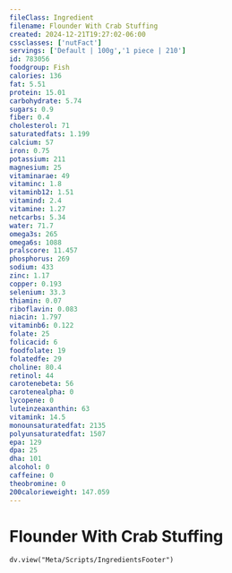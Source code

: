 ```yaml
---
fileClass: Ingredient
filename: Flounder With Crab Stuffing
created: 2024-12-21T19:27:02-06:00
cssclasses: ['nutFact']
servings: ['Default | 100g','1 piece | 210']
id: 783056
foodgroup: Fish
calories: 136
fat: 5.51
protein: 15.01
carbohydrate: 5.74
sugars: 0.9
fiber: 0.4
cholesterol: 71
saturatedfats: 1.199
calcium: 57
iron: 0.75
potassium: 211
magnesium: 25
vitaminarae: 49
vitaminc: 1.8
vitaminb12: 1.51
vitamind: 2.4
vitamine: 1.27
netcarbs: 5.34
water: 71.7
omega3s: 265
omega6s: 1088
pralscore: 11.457
phosphorus: 269
sodium: 433
zinc: 1.17
copper: 0.193
selenium: 33.3
thiamin: 0.07
riboflavin: 0.083
niacin: 1.797
vitaminb6: 0.122
folate: 25
folicacid: 6
foodfolate: 19
folatedfe: 29
choline: 80.4
retinol: 44
carotenebeta: 56
carotenealpha: 0
lycopene: 0
luteinzeaxanthin: 63
vitamink: 14.5
monounsaturatedfat: 2135
polyunsaturatedfat: 1507
epa: 129
dpa: 25
dha: 101
alcohol: 0
caffeine: 0
theobromine: 0
200calorieweight: 147.059
---
```


# Flounder With Crab Stuffing

```dataviewjs
dv.view("Meta/Scripts/IngredientsFooter")
```